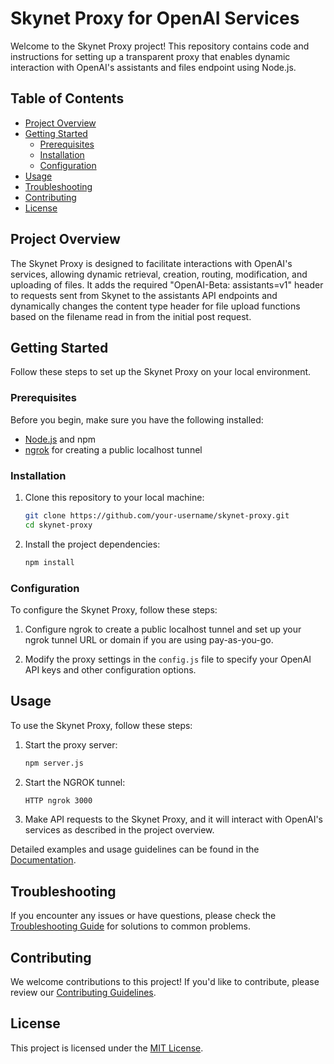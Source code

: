 # Skynet Proxy for OpenAI Services

Welcome to the Skynet Proxy project! This repository contains code and instructions for setting up a transparent proxy that enables dynamic interaction with OpenAI's assistants and files endpoint using Node.js.

## Table of Contents

- [Project Overview](#project-overview)
- [Getting Started](#getting-started)
  - [Prerequisites](#prerequisites)
  - [Installation](#installation)
  - [Configuration](#configuration)
- [Usage](#usage)
- [Troubleshooting](#troubleshooting)
- [Contributing](#contributing)
- [License](#license)

## Project Overview

The Skynet Proxy is designed to facilitate interactions with OpenAI's services, allowing dynamic retrieval, creation, routing, modification, and uploading of files. It adds the required "OpenAI-Beta: assistants=v1" header to requests sent from Skynet to the assistants API endpoints and dynamically changes the content type header for file upload functions based on the filename read in from the initial post request.

## Getting Started

Follow these steps to set up the Skynet Proxy on your local environment.

### Prerequisites

Before you begin, make sure you have the following installed:

- [Node.js](https://nodejs.org/) and npm
- [ngrok](https://ngrok.com/) for creating a public localhost tunnel

### Installation

1. Clone this repository to your local machine:

   ```bash
   git clone https://github.com/your-username/skynet-proxy.git
   cd skynet-proxy
   ```

2. Install the project dependencies:

   ```bash
   npm install
   ```

### Configuration

To configure the Skynet Proxy, follow these steps:

1. Configure ngrok to create a public localhost tunnel and set up your ngrok tunnel URL or domain if you are using pay-as-you-go.

2. Modify the proxy settings in the `config.js` file to specify your OpenAI API keys and other configuration options.

## Usage

To use the Skynet Proxy, follow these steps:

1. Start the proxy server:

   ```bash
   npm server.js
   ```
   
2. Start the NGROK tunnel:

   ```bash
   HTTP ngrok 3000
   ```

3. Make API requests to the Skynet Proxy, and it will interact with OpenAI's services as described in the project overview.

Detailed examples and usage guidelines can be found in the [Documentation](#documentation).

## Troubleshooting

If you encounter any issues or have questions, please check the [Troubleshooting Guide](TROUBLESHOOTING.md) for solutions to common problems.

## Contributing

We welcome contributions to this project! If you'd like to contribute, please review our [Contributing Guidelines](CONTRIBUTING.md).

## License

This project is licensed under the [MIT License](LICENSE).

